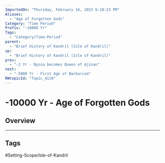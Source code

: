 ```yaml
---
ImportedOn: "Thursday, February 16, 2023 6:10:23 PM"
Aliases:
  - "Age of Forgotten Gods"
Category: "Time Period"
Prefix: "-10000 Yr"
Tags:
  - "Category/Time-Period"
parent:
  - "Brief History of Kandril (Isle of Kandril)"
up:
  - "Brief History of Kandril (Isle of Kandril)"
prev:
  - "-2 Yr - Nyssa becomes Queen of Ajinan"
next:
  - "-5000 Yr - First Age of Barbarism"
RWtopicId: "Topic_4110"
---
```

# -10000 Yr - Age of Forgotten Gods
## Overview

---
## Tags
#Setting-Scope/Isle-of-Kandril

